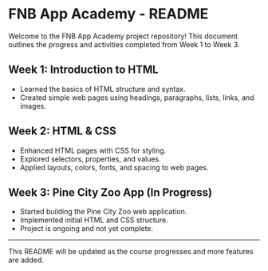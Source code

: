 # FNB App Academy - README

Welcome to the FNB App Academy project repository! This document outlines the progress and activities completed from Week 1 to Week 3.

## Week 1: Introduction to HTML
- Learned the basics of HTML structure and syntax.
- Created simple web pages using headings, paragraphs, lists, links, and images.

## Week 2: HTML & CSS
- Enhanced HTML pages with CSS for styling.
- Explored selectors, properties, and values.
- Applied layouts, colors, fonts, and spacing to web pages.

## Week 3: Pine City Zoo App (In Progress)
- Started building the Pine City Zoo web application.
- Implemented initial HTML and CSS structure.
- Project is ongoing and not yet complete.

---

This README will be updated as the course progresses and more features are added.
